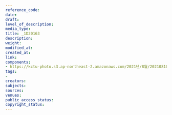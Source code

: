 ```yaml
---
reference_code: 
date: 
draft: 
level_of_description: 
media_type: 
title: _1D20163
description: 
weight: 
modified_at: 
created_at: 
link: 
components:
- https://kctu-photo.s3.ap-northeast-2.amazonaws.com/2021년/8월/20210818_양경수+민주노총+위원장+출입기자단+기자간담회/_1D20163.jpg
tags:
- 
creators: 
subjects: 
sources: 
venues: 
public_access_status: 
copyright_status: 
---
```

